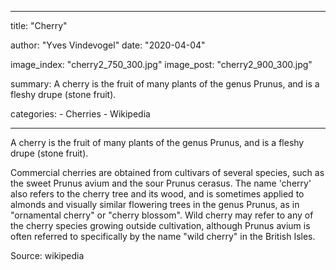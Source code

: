 ---

title: "Cherry"

author: "Yves Vindevogel"
date: "2020-04-04"

image_index: "cherry2_750_300.jpg"
image_post: "cherry2_900_300.jpg"

summary: A cherry is the fruit of many plants of the genus Prunus, and is a fleshy drupe (stone fruit).

categories:
    - Cherries
    - Wikipedia
    
----------

A cherry is the fruit of many plants of the genus Prunus, and is a fleshy drupe (stone fruit).

Commercial cherries are obtained from cultivars of several species, such as the sweet Prunus avium and the sour Prunus cerasus. The name 'cherry' also refers to the cherry tree and its wood, and is sometimes applied to almonds and visually similar flowering trees in the genus Prunus, as in "ornamental cherry" or "cherry blossom". Wild cherry may refer to any of the cherry species growing outside cultivation, although Prunus avium is often referred to specifically by the name "wild cherry" in the British Isles.

Source: wikipedia